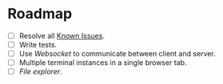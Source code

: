 # Roadmap

- [ ] Resolve all [Known Issues](./known-issues.md).
- [ ] Write tests.
- [ ] Use *Websocket* to communicate between client and server.
- [ ] Multiple terminal instances in a single browser tab.
- [ ] *File explorer*.
